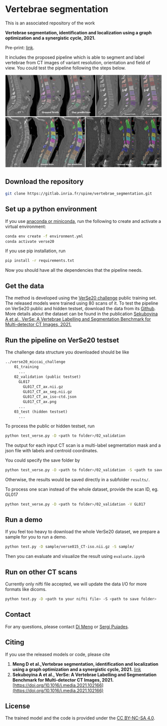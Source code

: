 # Vertebrae segmentation

This is an associated repository of the work 

**Vertebrae segmentation, identification and localization using a graph optimization and a synergistic cycle, 2021.**

Pre-print: [link]().

It includes the proposed pipeline which is able to segment and label vertebrae from CT images of variant resolution, orientation and field of view. You could test the pipeline following the steps below.

![visu](visu.png)

## Download the repository

```bash
git clone https://gitlab.inria.fr/spine/vertebrae_segmentation.git
```

## Set up a python environment

If you use [anaconda or miniconda](https://docs.anaconda.com/anaconda/install/index.html), run the following to create and activate a virtual environment:

```bash
conda env create -f environment.yml
conda activate verse20
```

If you use pip installation, run

```bash
pip install -r requirements.txt
```

Now you should have all the dependencies that the pipeline needs.

## Get the data

The method is developed using the [VerSe20 challenge](https://verse2020.grand-challenge.org/) public training set. The released models were trained using 80 scans of it. To test the pipeline on VerSe20 public and hidden testset, download the data from its [Github](https://github.com/anjany/verse). More details about the dataset can be found in the publication [Sekuboyina A et al., VerSe: A Vertebrae Labelling and Segmentation Benchmark for Multi-detector CT Images, 2021.](https://doi.org/10.1016/j.media.2021.102166)

## Run the pipeline on VerSe20 testset

The challenge data structure you downloaded should be like

```
../verse20_miccai_challenge
	01_training
	  ...
	02_validation (public testset)
	  GL017
		GL017_CT_ax.nii.gz
		GL017_CT_ax_seg.nii.gz
		GL017_CT_ax_iso-ctd.json
		GL017_CT_ax.png
	  ...
	03_test (hidden testset)
	  ...
```

To process the public or hidden testset, run

```bash
python test_verse.py -D <path to folder>/02_validation
```

The output for each input CT scan is a multi-label segmentation mask and a json file with labels and centroid coordinates.

You could specify the save folder by 

```bash
python test_verse.py -D <path to folder>/02_validation -S <path to save folder>
```

Otherwise, the results would be saved directly in a subfolder ``results/``.

To process one scan instead of the whole dataset, provide the scan ID, eg. GL017

```bash
python test_verse.py -D <path to folder>/02_validation -V GL017
```

## Run a demo

If you feel too heavy to download the whole VerSe20 dataset, we prepare a sample for you to run a demo.

```bash
python test.py -D sample/verse815_CT-iso.nii.gz -S sample/
```

Then you can evaluate and visualize the result using ``evaluate.ipynb``

## Run on other CT scans

Currently only nifti file accepted, we will update the data I/O for more formats like dicoms. 

```bash
python test.py -D <path to your nifti file> -S <path to save folder>
```

## Contact

For any questions, please contact [Di Meng](mailto:di.meng@inria.fr) or [Sergi Pujades](mailto:sergi.pujades-rocamora@inria.fr).

## Citing 

If you use the released models or code, please cite

1. **Meng D et al.,Vertebrae segmentation, identification and localization using a graph optimization and a synergistic cycle, 2021.** [link]()
2. **Sekuboyina A et al., VerSe: A Vertebrae Labelling and Segmentation Benchmark for Multi-detector CT Images, 2021.** [https://doi.org/10.1016/j.media.2021.102166](https://doi.org/10.1016/j.media.2021.102166)


## License

The trained model and the code is provided under the [CC BY-NC-SA 4.0](https://creativecommons.org/licenses/by-nc-sa/4.0/legalcode).